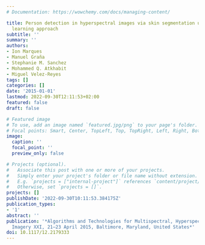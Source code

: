 ```yaml
---
# Documentation: https://wowchemy.com/docs/managing-content/

title: Person detection in hyperspectral images via skin segmentation using an active
  learning approach
subtitle: ''
summary: ''
authors:
- Ion Marques
- Manuel Graña
- Stephanie M. Sanchez
- Mohammed Q. Atkhabit
- Miguel Velez-Reyes
tags: []
categories: []
date: '2015-01-01'
lastmod: 2022-09-30T12:11:53+02:00
featured: false
draft: false

# Featured image
# To use, add an image named `featured.jpg/png` to your page's folder.
# Focal points: Smart, Center, TopLeft, Top, TopRight, Left, Right, BottomLeft, Bottom, BottomRight.
image:
  caption: ''
  focal_point: ''
  preview_only: false

# Projects (optional).
#   Associate this post with one or more of your projects.
#   Simply enter your project's folder or file name without extension.
#   E.g. `projects = ["internal-project"]` references `content/project/deep-learning/index.md`.
#   Otherwise, set `projects = []`.
projects: []
publishDate: '2022-09-30T10:11:53.384175Z'
publication_types:
- '1'
abstract: ''
publication: '*Algorithms and Technologies for Multispectral, Hyperspectral, and Ultraspectral
  Imagery XXI, 21–23 April 2015, Baltimore, Maryland, United States*'
doi: 10.1117/12.2179333
---
```

